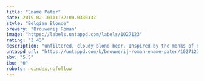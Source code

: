 ```yaml
---
title: "Ename Pater"
date: 2019-02-10T11:32:00.033033Z
style: "Belgian Blonde"
brewery: "Brouwerij Roman"
image: "https://labels.untappd.com/labels/1027123"
rating: "3.43"
description: "unfiltered, cloudy blond beer. Inspired by the monks of old. They used to brew beer for their own consumption, but as aware of their obligations, they created a version with less alcohol but a lot of taste. "
untappd_url: "https://untappd.com/b/brouwerij-roman-ename-pater/1027123"
abv: "5.5"
ibu: "0"
robots: noindex,nofollow
---
```

